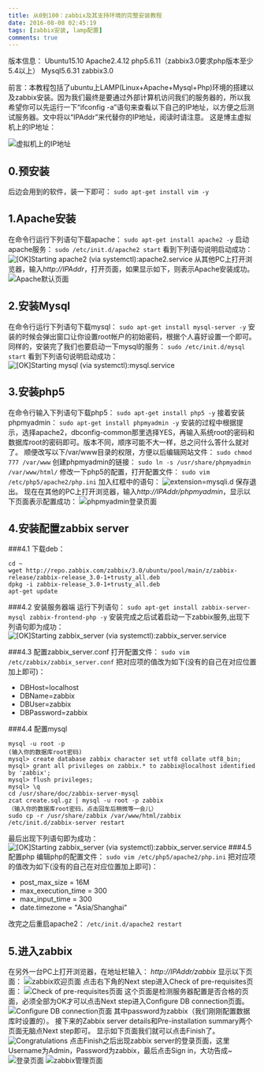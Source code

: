 ```yaml
---
title: 从0到100：zabbix及其支持环境的完整安装教程
date: 2016-08-08 02:45:19
tags: [zabbix安装, lamp配置]
comments: true
---
```


版本信息：
Ubuntu15.10
Apache2.4.12
php5.6.11（zabbix3.0要求php版本至少5.4以上）
Mysql5.6.31
zabbix3.0

前言：本教程包括了ubuntu上LAMP(Linux+Apache+Mysql+Php)环境的搭建以及zabbix安装。因为我们最终是要通过外部计算机访问我们的服务器的，所以我希望你可以先运行一下“ifconfig -a”语句来查看以下自己的IP地址，以方便之后测试服务器。文中将以“IPAddr”来代替你的IP地址，阅读时请注意。
这是博主虚拟机上的IP地址：
<!-- more-->
![虚拟机上的IP地址](/assets/images/zabbix_2.jpg)

## 0.预安装
后边会用到的软件，装一下即可：
`sudo apt-get install vim -y`

## 1.Apache安装
在命令行运行下列语句下载apache：
`sudo apt-get install apache2 -y`
启动apache服务：
`sudo /etc/init.d/apache2 start`
看到下列语句说明启动成功：
![[OK]Starting apache2 (via systemctl):apache2.service](/assets/images/zabbix_1.jpg)
从其他PC上打开浏览器，输入*http://IPAddr*，打开页面，如果显示如下，则表示Apache安装成功。
![Apache默认页面](/assets/images/zabbix_3.jpg)

## 2.安装Mysql
在命令行运行下列语句下载mysql：
`sudo apt-get install mysql-server -y`
安装的时候会弹出窗口让你设置root帐户的初始密码，根据个人喜好设置一个即可。
同样的，安装完了我们也要启动一下mysql的服务：
`sudo /etc/init.d/mysql start`
看到下列语句说明启动成功：
![[OK]Starting mysql (via systemctl):mysql.service](/assets/images/zabbix_5.jpg)

## 3.安装php5
在命令行输入下列语句下载php5：
`sudo apt-get install php5 -y`
接着安装phpmyadmin：
`sudo apt-get install phpmyadmin -y`
安装的过程中根据提示，选择apache2，dbconfig-common那里选择YES，再输入系统root的密码和数据库root的密码即可。版本不同，顺序可能不大一样，总之问什么答什么就对了。
顺便改写以下/var/www目录的权限，方便以后编辑网站文件：
`sudo chmod 777 /var/www`
创建phpmyadmin的链接：
`sudo ln -s /usr/share/phpmyadmin /var/www/html/`
修改一下php5的配置，打开配置文件：
`sudo vim /etc/php5/apache2/php.ini`
加入红框中的语句：
![extension=mysqli.d](/assets/images/zabbix_6.jpg)
保存退出。
现在在其他的PC上打开浏览器，输入*http://IPAddr/phpmyadmin*，显示以下页面表示配置成功：
![phpmyadmin登录页面](/assets/images/zabbix_7.jpg)
## 4.安装配置zabbix server
###4.1 下载deb：
```
cd ~
wget http://repo.zabbix.com/zabbix/3.0/ubuntu/pool/main/z/zabbix-release/zabbix-release_3.0-1+trusty_all.deb
dpkg -i zabbix-release_3.0-1+trusty_all.deb
apt-get update
```
###4.2 安装服务器端
运行下列语句：
`sudo apt-get install zabbix-server-mysql zabbix-frontend-php -y`
安装完成之后试着启动一下zabbix服务,出现下列语句即为成功：
![[OK]Starting zabbix_server (via systemctl):zabbix_server.service](/assets/images/zabbix_8.jpg)

###4.3 配置zabbix_server.conf
打开配置文件：
`sudo vim /etc/zabbix/zabbix_server.conf`
把对应项的值改为如下(没有的自己在对应位置加上即可)：

 - DBHost=localhost
 - DBName=zabbix
 - DBUser=zabbix
 - DBPassword=zabbix

###4.4 配置mysql
```
mysql -u root -p
(输入你的数据库root密码)
mysql> create database zabbix character set utf8 collate utf8_bin;
mysql> grant all privileges on zabbix.* to zabbix@localhost identified by 'zabbix';
mysql> flush privileges;
mysql> \q
cd /usr/share/doc/zabbix-server-mysql
zcat create.sql.gz | mysql -u root -p zabbix
（输入你的数据库root密码，点击回车后稍微等一会儿）
sudo cp -r /usr/share/zabbix /var/www/html/zabbix
/etc/init.d/zabbix-server restart
```
最后出现下列语句即为成功：
![[OK]Starting zabbix_server (via systemctl):zabbix_server.service](/assets/images/zabbix_8.jpg)
###4.5 配置php
编辑php的配置文件：
`sudo vim /etc/php5/apache2/php.ini`
把对应项的值改为如下(没有的自己在对应位置加上即可)：

 - post_max_size = 16M
 - max_execution_time = 300
 - max_input_time = 300
 - date.timezone = "Asia/Shanghai"

改完之后重启apache2：
`/etc/init.d/apache2 restart`

## 5.进入zabbix
在另外一台PC上打开浏览器，在地址栏输入：
*http://IPAddr/zabbix*
显示以下页面：
![zabbix欢迎页面](/assets/images/zabbix_9.jpg)
点击右下角的Next step进入Check of pre-requisites页面：
![Check of pre-requisites页面](/assets/images/zabbix_10.jpg)
这个页面是检测服务器配置是否合格的页面，必须全部为OK才可以点击Next step进入Configure DB connection页面。
![Configure DB connection页面](/assets/images/zabbix_11.jpg)
其中password为zabbix（我们刚刚配置数据库时设置的）。
接下来的Zabbix server details和Pre-installation summary两个页面无脑点Next step即可。
显示如下页面我们就可以点击Finish了。
![Congratulations](/assets/images/zabbix_12.jpg)
点击Finish之后出现zabbix server的登录页面，这里Username为Admin，Password为zabbix，最后点击Sign in，大功告成~
![登录页面](/assets/images/zabbix_13.jpg)
![zabbix管理页面](/assets/images/zabbix_14.jpg)